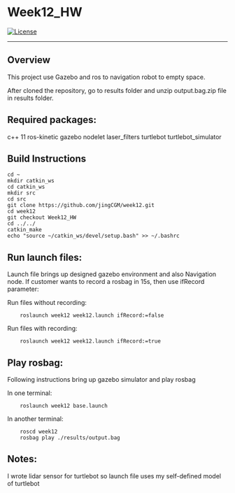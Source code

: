 # Week12_HW
[![License](https://img.shields.io/badge/License-BSD%203--Clause-blue.svg)](https://opensource.org/licenses/BSD-3-Clause)

---
## Overview
This project use Gazebo and ros to navigation robot to empty space.

After cloned the repository, go to results folder and unzip output.bag.zip file in results folder.


## Required packages:
c++ 11
ros-kinetic
gazebo
nodelet
laser_filters
turtlebot
turtlebot_simulator


## Build Instructions
```
cd ~
mkdir catkin_ws
cd catkin_ws
mkdir src
cd src
git clone https://github.com/jingCGM/week12.git
cd week12
git checkout Week12_HW
cd ../../
catkin_make
echo "source ~/catkin_ws/devel/setup.bash" >> ~/.bashrc
```

## Run launch files:
Launch file brings up designed gazebo environment and also Navigation node. If customer wants to record a rosbag in 15s, then use ifRecord parameter:

Run files without recording:
```
	roslaunch week12 week12.launch ifRecord:=false
```

Run files with recording:
```
	roslaunch week12 week12.launch ifRecord:=true
```


## Play rosbag:
Following instructions bring up gazebo simulator and play rosbag

In one terminal:
```
	roslaunch week12 base.launch
```
In another terminal:
```
	roscd week12
	rosbag play ./results/output.bag
```

## Notes:
I wrote lidar sensor for turtlebot so launch file uses my self-defined model of turtlebot
